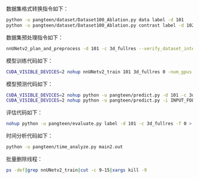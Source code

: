 数据集格式转换指令如下：
```bash
python -u pangteen/dataset/Dataset100_Ablation.py data label -d 101
python -u pangteen/dataset/Dataset100_Ablation.py contrast label -d 102
```

数据集预处理指令如下：
```bash
nnUNetv2_plan_and_preprocess -d 101 -c 3d_fullres --verify_dataset_integrity
```

模型训练代码如下：
```bash
CUDA_VISIBLE_DEVICES=2 nohup nnUNetv2_train 101 3d_fullres 0 -num_gpus 1 > main.out 2>&1 &

```

模型预测代码如下：
```bash
CUDA_VISIBLE_DEVICES=2 nohup python -u pangteen/predict.py -d 101 -c 3d_fullres -f 0 --disable_tta > main2.out 2>&1 &
CUDA_VISIBLE_DEVICES=2 nohup python -u pangteen/predict.py -i INPUT_FOLDER -o OUTPUT_FOLDER -d 101 -c 3d_fullres -f 0 > main2.out 2>&1 &
```

评估代码如下：
```bash
nohup python -u pangteen/evaluate.py label -d 101 -c 3d_fullres -f 0 > main2.out 2>&1 &
```

时间分析代码如下：
```bash
python -u pangteen/time_analyze.py main2.out
```

批量删除线程：
```bash
ps -def|grep nnUNetv2_train|cut -c 9-15|xargs kill -9
```